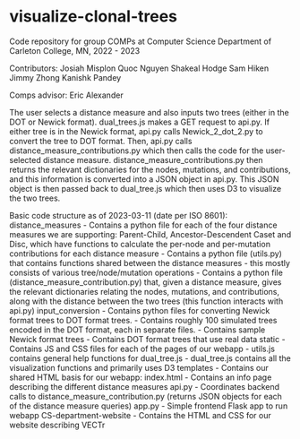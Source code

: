# visualize-clonal-trees
Code repository for group COMPs at Computer Science Department of Carleton College, MN, 2022 - 2023

Contributors:
Josiah Misplon
Quoc Nguyen
Shakeal Hodge
Sam Hiken
Jimmy Zhong
Kanishk Pandey

Comps advisor: Eric Alexander

The user selects a distance measure and also inputs two trees (either in the DOT or Newick format). dual_trees.js makes a GET request to api.py. If either tree is in the Newick format, api.py calls Newick_2_dot_2.py to convert the tree to DOT format. Then, api.py calls distance_measure_contributions.py which then calls the code for the user-selected distance measure. distance_measure_contributions.py then returns the relevant dictionaries for the nodes, mutations, and contributions, and this information is converted into a JSON object in api.py. This JSON object is then passed back to dual_tree.js which then uses D3 to visualize the two trees. 

Basic code structure as of 2023-03-11 (date per ISO 8601):
    distance_measures
        - Contains a python file for each of the four distance measures we are supporting: Parent-Child, Ancestor-Descendent Caset and Disc, which have functions to calculate the per-node and per-mutation contributions for each distance measure
        - Contains a python file (utils.py) that contains functions shared between the distance measures - this mostly consists of various tree/node/mutation operations
        - Contains a python file (distance_measure_contribution.py) that, given a distance measure, gives the relevant dictionaries relating the nodes, mutations, and contributions, along with the distance between the two trees (this function interacts with api.py)
    input_conversion
        - Contains python files for converting Newick format trees to DOT format trees. 
        - Contains roughly 100 simulated trees encoded in the DOT format, each in separate files. 
        - Contains sample Newick format trees
        - Contains DOT format trees that use real data
    static
        - Contains JS and CSS files for each of the pages of our webapp
        - utils.js contains general help functions for dual_tree.js
        - dual_tree.js contains all the visualization functions and primarily uses D3 
    templates
        - Contains our shared HTML basis for our webapp: index.html
        - Contains an info page describing the different distance measures
    api.py
        - Coordinates backend calls to distance_measure_contribution.py (returns JSON objects for each of the distance measure queries)
    app.py 
        - Simple frontend Flask app to run webapp
    CS-department-website
        - Contains the HTML and CSS for our website describing VECTr

